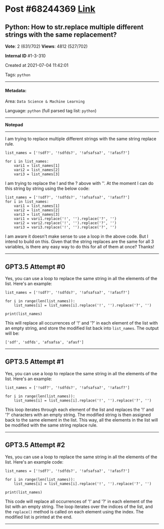 
# Post \#68244369 [Link](https://stackoverflow.com/questions/68244369/)

## Python: How to str.replace multiple different strings with the same replacement?

**Vote**: 2 (631/702) **Views**: 4812 (527/702) 

**Internal ID** \#1-3-310

Created at 2021-07-04 11:42:01

Tags: `python`

----------

#### Metadata:

Area: `Data Science & Machine Learning`

Language: `python` (full parsed tag list: `python`)

----------

**Notepad**


----------

I am trying to replace multiple different strings with the same string replace rule.
```
list_names = ['!sdf?', '!sdfds?', '!afsafsa?', '!afasf?']

for i in list_names:
    vari1 = list_names[1]
    vari2 = list_names[2]
    vari3 = list_names[3]
```

I am trying to replace the ! and the ? above with ''.
At the moment I can do this string by string using the below code:
```
list_names = ['!sdf?', '!sdfds?', '!afsafsa?', '!afasf?']
for i in list_names:
    vari1 = list_names[1]
    vari2 = list_names[2]
    vari3 = list_names[3]
    vari1 = vari1.replace('!', '').replace('?', '')
    vari2 = vari2.replace('!', '').replace('?', '')
    vari3 = vari3.replace('!', '').replace('?', '')
```

I am aware it doesn't make sense to use a loop in the above code. But I intend to build on this.
Given that the string replaces are the same for all 3 variables, is there any easy way to do this for all of them at once?
Thanks!


----------
        
## GPT3.5 Attempt \#0

Yes, you can use a loop to replace the same string in all the elements of the list. Here's an example:

```
list_names = ['!sdf?', '!sdfds?', '!afsafsa?', '!afasf?']

for i in range(len(list_names)):
    list_names[i] = list_names[i].replace('!', '').replace('?', '')

print(list_names)
```

This will replace all occurrences of '!' and '?' in each element of the list with an empty string, and store the modified list back into `list_names`. The output will be:

```
['sdf', 'sdfds', 'afsafsa', 'afasf']
```

--------

## GPT3.5 Attempt \#1

Yes, you can use a loop to replace the same string in all the elements of the list. Here's an example:

```
list_names = ['!sdf?', '!sdfds?', '!afsafsa?', '!afasf?']

for i in range(len(list_names)):
    list_names[i] = list_names[i].replace('!', '').replace('?', '')
```

This loop iterates through each element of the list and replaces the '!' and '?' characters with an empty string. The modified string is then assigned back to the same element in the list. This way, all the elements in the list will be modified with the same string replace rule.

--------

## GPT3.5 Attempt \#2

Yes, you can use a loop to replace the same string in all the elements of the list. Here's an example code:

```
list_names = ['!sdf?', '!sdfds?', '!afsafsa?', '!afasf?']

for i in range(len(list_names)):
    list_names[i] = list_names[i].replace('!', '').replace('?', '')

print(list_names)
```

This code will replace all occurrences of '!' and '?' in each element of the list with an empty string. The loop iterates over the indices of the list, and the `replace()` method is called on each element using the index. The modified list is printed at the end.

--------
